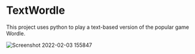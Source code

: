 # TextWordle
This project uses python to play a text-based version of the popular game Wordle.

![Screenshot 2022-02-03 155847](https://user-images.githubusercontent.com/43010471/152427672-83ea1bae-bbc9-4fdf-a980-66f8f23fc390.png)
